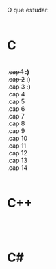 O que estudar:<br>
<br>
<h1>C</h1><br>
  .<del>cap 1</del><b>   :)</b><br>
  .<del>cap 2</del><b>   :)</b><br>
  .<del>cap 3</del><b>   :)</b><br>
  .cap 4<br>
  .cap 5<br>
  .cap 6<br>
  .cap 7<br>
  .cap 8<br>
  .cap 9<br>
  .cap 10<br>
  .cap 11<br>
  .cap 12<br>
  .cap 13<br>
  .cap 14<br>
<br>
<h1>C++</h1><br>
<br>
<h1>C#</h1>
